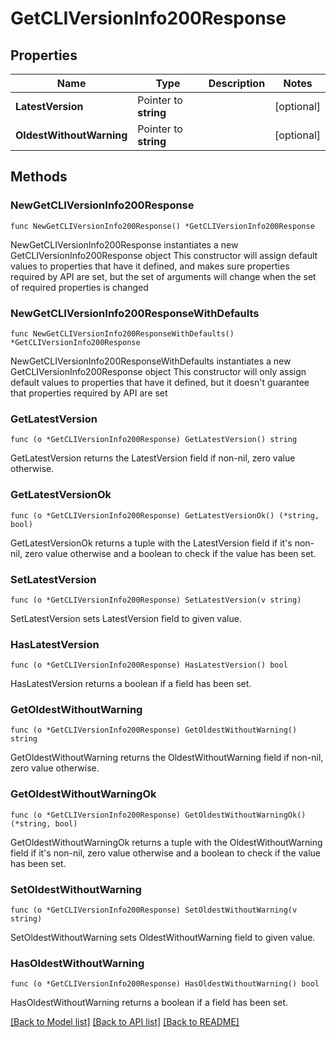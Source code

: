 # GetCLIVersionInfo200Response

## Properties

Name | Type | Description | Notes
------------ | ------------- | ------------- | -------------
**LatestVersion** | Pointer to **string** |  | [optional] 
**OldestWithoutWarning** | Pointer to **string** |  | [optional] 

## Methods

### NewGetCLIVersionInfo200Response

`func NewGetCLIVersionInfo200Response() *GetCLIVersionInfo200Response`

NewGetCLIVersionInfo200Response instantiates a new GetCLIVersionInfo200Response object
This constructor will assign default values to properties that have it defined,
and makes sure properties required by API are set, but the set of arguments
will change when the set of required properties is changed

### NewGetCLIVersionInfo200ResponseWithDefaults

`func NewGetCLIVersionInfo200ResponseWithDefaults() *GetCLIVersionInfo200Response`

NewGetCLIVersionInfo200ResponseWithDefaults instantiates a new GetCLIVersionInfo200Response object
This constructor will only assign default values to properties that have it defined,
but it doesn't guarantee that properties required by API are set

### GetLatestVersion

`func (o *GetCLIVersionInfo200Response) GetLatestVersion() string`

GetLatestVersion returns the LatestVersion field if non-nil, zero value otherwise.

### GetLatestVersionOk

`func (o *GetCLIVersionInfo200Response) GetLatestVersionOk() (*string, bool)`

GetLatestVersionOk returns a tuple with the LatestVersion field if it's non-nil, zero value otherwise
and a boolean to check if the value has been set.

### SetLatestVersion

`func (o *GetCLIVersionInfo200Response) SetLatestVersion(v string)`

SetLatestVersion sets LatestVersion field to given value.

### HasLatestVersion

`func (o *GetCLIVersionInfo200Response) HasLatestVersion() bool`

HasLatestVersion returns a boolean if a field has been set.

### GetOldestWithoutWarning

`func (o *GetCLIVersionInfo200Response) GetOldestWithoutWarning() string`

GetOldestWithoutWarning returns the OldestWithoutWarning field if non-nil, zero value otherwise.

### GetOldestWithoutWarningOk

`func (o *GetCLIVersionInfo200Response) GetOldestWithoutWarningOk() (*string, bool)`

GetOldestWithoutWarningOk returns a tuple with the OldestWithoutWarning field if it's non-nil, zero value otherwise
and a boolean to check if the value has been set.

### SetOldestWithoutWarning

`func (o *GetCLIVersionInfo200Response) SetOldestWithoutWarning(v string)`

SetOldestWithoutWarning sets OldestWithoutWarning field to given value.

### HasOldestWithoutWarning

`func (o *GetCLIVersionInfo200Response) HasOldestWithoutWarning() bool`

HasOldestWithoutWarning returns a boolean if a field has been set.


[[Back to Model list]](../README.md#documentation-for-models) [[Back to API list]](../README.md#documentation-for-api-endpoints) [[Back to README]](../README.md)


